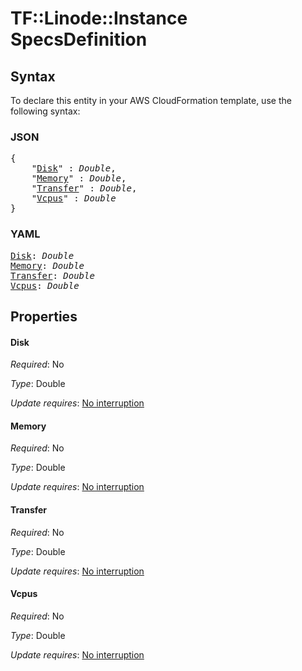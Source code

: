 # TF::Linode::Instance SpecsDefinition

## Syntax

To declare this entity in your AWS CloudFormation template, use the following syntax:

### JSON

<pre>
{
    "<a href="#disk" title="Disk">Disk</a>" : <i>Double</i>,
    "<a href="#memory" title="Memory">Memory</a>" : <i>Double</i>,
    "<a href="#transfer" title="Transfer">Transfer</a>" : <i>Double</i>,
    "<a href="#vcpus" title="Vcpus">Vcpus</a>" : <i>Double</i>
}
</pre>

### YAML

<pre>
<a href="#disk" title="Disk">Disk</a>: <i>Double</i>
<a href="#memory" title="Memory">Memory</a>: <i>Double</i>
<a href="#transfer" title="Transfer">Transfer</a>: <i>Double</i>
<a href="#vcpus" title="Vcpus">Vcpus</a>: <i>Double</i>
</pre>

## Properties

#### Disk

_Required_: No

_Type_: Double

_Update requires_: [No interruption](https://docs.aws.amazon.com/AWSCloudFormation/latest/UserGuide/using-cfn-updating-stacks-update-behaviors.html#update-no-interrupt)

#### Memory

_Required_: No

_Type_: Double

_Update requires_: [No interruption](https://docs.aws.amazon.com/AWSCloudFormation/latest/UserGuide/using-cfn-updating-stacks-update-behaviors.html#update-no-interrupt)

#### Transfer

_Required_: No

_Type_: Double

_Update requires_: [No interruption](https://docs.aws.amazon.com/AWSCloudFormation/latest/UserGuide/using-cfn-updating-stacks-update-behaviors.html#update-no-interrupt)

#### Vcpus

_Required_: No

_Type_: Double

_Update requires_: [No interruption](https://docs.aws.amazon.com/AWSCloudFormation/latest/UserGuide/using-cfn-updating-stacks-update-behaviors.html#update-no-interrupt)

